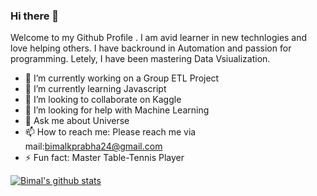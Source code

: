 ### Hi there 👋

Welcome to my Github Profile . I am avid learner in new technlogies and love helping others. I have backround in Automation and passion for programming.
Letely, I have been mastering Data Vsiualization. 


- 🔭 I’m currently working on a Group ETL Project
- 🌱 I’m currently learning Javascript
- 👯 I’m looking to collaborate on Kaggle
- 🤔 I’m looking for help with  Machine Learning
- 💬 Ask me about Universe
- 📫 How to reach me: Please reach me via mail:bimalkprabha24@gmail.com
- ⚡ Fun fact: Master Table-Tennis Player

[![Bimal's github stats](https://github-readme-stats.vercel.app/api?username=bimalkprabha)](https://github.com/bimalkprabha/github-readme-stats)

